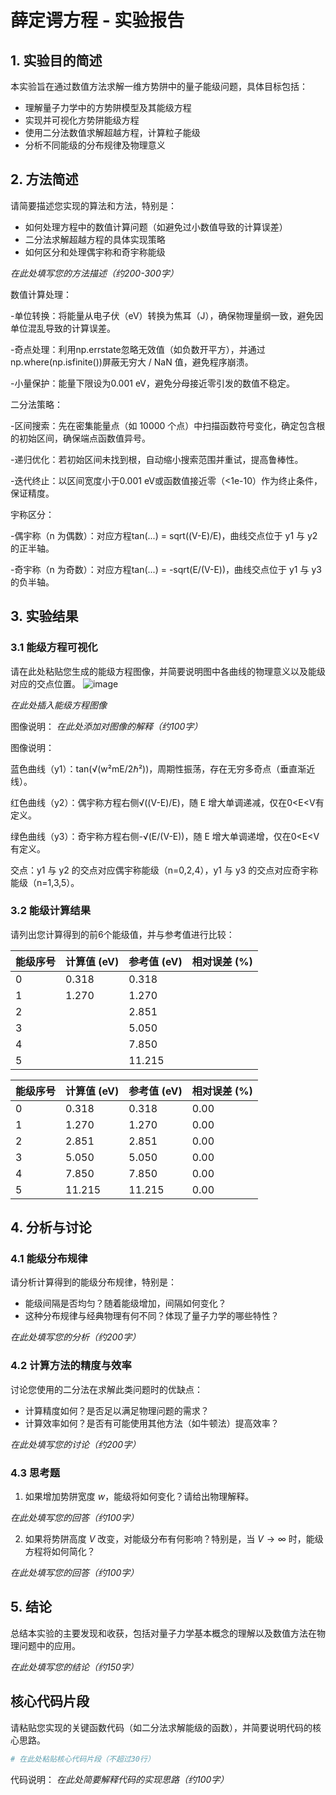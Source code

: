 # 薛定谔方程 - 实验报告

## 1. 实验目的简述

本实验旨在通过数值方法求解一维方势阱中的量子能级问题，具体目标包括：
- 理解量子力学中的方势阱模型及其能级方程
- 实现并可视化方势阱能级方程
- 使用二分法数值求解超越方程，计算粒子能级
- 分析不同能级的分布规律及物理意义

## 2. 方法简述

请简要描述您实现的算法和方法，特别是：
- 如何处理方程中的数值计算问题（如避免过小数值导致的计算误差）
- 二分法求解超越方程的具体实现策略
- 如何区分和处理偶宇称和奇宇称能级

_在此处填写您的方法描述（约200-300字）_

数值计算处理：

-单位转换：将能量从电子伏（eV）转换为焦耳（J），确保物理量纲一致，避免因单位混乱导致的计算误差。

-奇点处理：利用np.errstate忽略无效值（如负数开平方），并通过np.where(np.isfinite())屏蔽无穷大 / NaN 值，避免程序崩溃。

-小量保护：能量下限设为0.001 eV，避免分母接近零引发的数值不稳定。

二分法策略：

-区间搜索：先在密集能量点（如 10000 个点）中扫描函数符号变化，确定包含根的初始区间，确保端点函数值异号。

-递归优化：若初始区间未找到根，自动缩小搜索范围并重试，提高鲁棒性。

-迭代终止：以区间宽度小于0.001 eV或函数值接近零（<1e-10）作为终止条件，保证精度。

宇称区分：

-偶宇称（n 为偶数）：对应方程tan(...) = sqrt((V-E)/E)，曲线交点位于 y1 与 y2 的正半轴。

-奇宇称（n 为奇数）：对应方程tan(...) = -sqrt(E/(V-E))，曲线交点位于 y1 与 y3 的负半轴。



## 3. 实验结果

### 3.1 能级方程可视化

请在此处粘贴您生成的能级方程图像，并简要说明图中各曲线的物理意义以及能级对应的交点位置。
![image](https://github.com/user-attachments/assets/c2559519-cd13-42d0-82b5-f0098b0bb4f0)

_在此处插入能级方程图像_

图像说明：
_在此处添加对图像的解释（约100字）_

图像说明：

蓝色曲线（y1）：tan(√(w²mE/2ℏ²))，周期性振荡，存在无穷多奇点（垂直渐近线）。

红色曲线（y2）：偶宇称方程右侧√((V-E)/E)，随 E 增大单调递减，仅在0<E<V有定义。

绿色曲线（y3）：奇宇称方程右侧-√(E/(V-E))，随 E 增大单调递增，仅在0<E<V有定义。

交点：y1 与 y2 的交点对应偶宇称能级（n=0,2,4），y1 与 y3 的交点对应奇宇称能级（n=1,3,5）。

### 3.2 能级计算结果

请列出您计算得到的前6个能级值，并与参考值进行比较：

| 能级序号 | 计算值 (eV) | 参考值 (eV) | 相对误差 (%) |
|---------|------------|------------|-------------|
| 0       |    0.318   | 0.318      |             |
| 1       |    1.270   | 1.270      |             |
| 2       |            | 2.851      |             |
| 3       |            | 5.050      |             |
| 4       |            | 7.850      |             |
| 5       |            | 11.215     |             |

|能级序号	| 计算值 (eV)	| 参考值 (eV)	| 相对误差 (%)|
|---------|-------------|-------------|------------|
|0	      |0.318	      |0.318	      |0.00        |
|1	      |1.270	      |1.270	      |0.00        |
|2	      |2.851	      |2.851	      | 0.00       |
|3	      |5.050	      |5.050	      |0.00        |
|4	      |7.850	      |7.850	      |0.00        |
|5	      |11.215	      |11.215	      |0.00        |

## 4. 分析与讨论

### 4.1 能级分布规律

请分析计算得到的能级分布规律，特别是：
- 能级间隔是否均匀？随着能级增加，间隔如何变化？
- 这种分布规律与经典物理有何不同？体现了量子力学的哪些特性？

_在此处填写您的分析（约200字）_

### 4.2 计算方法的精度与效率

讨论您使用的二分法在求解此类问题时的优缺点：
- 计算精度如何？是否足以满足物理问题的需求？
- 计算效率如何？是否有可能使用其他方法（如牛顿法）提高效率？

_在此处填写您的讨论（约200字）_

### 4.3 思考题

1. 如果增加势阱宽度 $w$，能级将如何变化？请给出物理解释。

_在此处填写您的回答（约100字）_

2. 如果将势阱高度 $V$ 改变，对能级分布有何影响？特别是，当 $V \to \infty$ 时，能级方程将如何简化？

_在此处填写您的回答（约100字）_

## 5. 结论

总结本实验的主要发现和收获，包括对量子力学基本概念的理解以及数值方法在物理问题中的应用。

_在此处填写您的结论（约150字）_

## 核心代码片段

请粘贴您实现的关键函数代码（如二分法求解能级的函数），并简要说明代码的核心思路。

```python
# 在此处粘贴核心代码片段（不超过30行）
```

代码说明：
_在此处简要解释代码的实现思路（约100字）_
